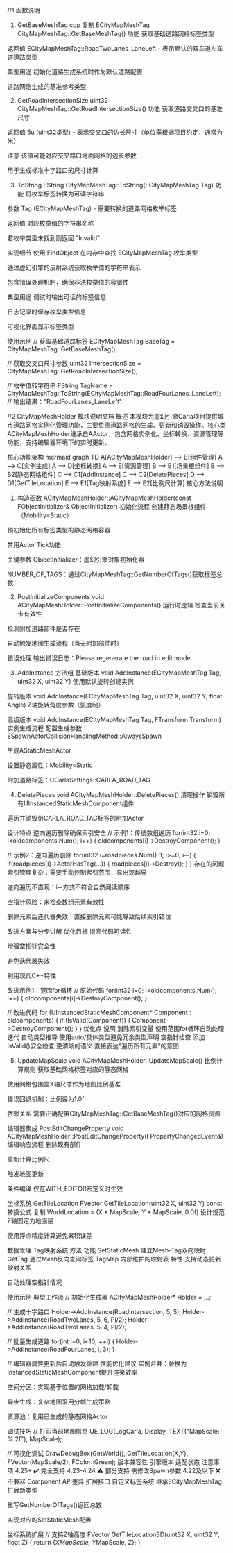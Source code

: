 //1
函数说明
1. GetBaseMeshTag
cpp
复制
ECityMapMeshTag CityMapMeshTag::GetBaseMeshTag()
功能
获取基础道路网格标签类型

返回值
ECityMapMeshTag::RoadTwoLanes_LaneLeft - 表示默认的双车道左车道道路类型

典型用途
初始化道路生成系统时作为默认道路配置

道路网络生成的基准参考类型

2. GetRoadIntersectionSize
uint32 CityMapMeshTag::GetRoadIntersectionSize()
功能
获取道路交叉口的基准尺寸

返回值
5u (uint32类型) - 表示交叉口的边长尺寸（单位需根据项目约定，通常为米）

注意
该值可能对应交叉路口地面网格的边长参数

用于生成标准十字路口的尺寸计算

3. ToString
FString CityMapMeshTag::ToString(ECityMapMeshTag Tag)
功能
将枚举标签转换为可读字符串

参数
Tag (ECityMapMeshTag) - 需要转换的道路网格枚举标签

返回值
对应枚举值的字符串名称

若枚举类型未找到则返回 "Invalid"

实现细节
使用 FindObject 在内存中查找 ECityMapMeshTag 枚举类型

通过虚幻引擎的反射系统获取枚举值的字符串表示

包含错误处理机制，确保非法枚举值的容错性

典型用途
调试时输出可读的标签信息

日志记录时保存枚举类型信息

可视化界面显示标签类型

使用示例
// 获取基础道路标签
ECityMapMeshTag BaseTag = CityMapMeshTag::GetBaseMeshTag();

// 获取交叉口尺寸参数
uint32 IntersectionSize = CityMapMeshTag::GetRoadIntersectionSize();

// 枚举值转字符串
FString TagName = CityMapMeshTag::ToString(ECityMapMeshTag::RoadFourLanes_LaneLeft);
// 输出结果："RoadFourLanes_LaneLeft"

//2
CityMapMeshHolder 模块说明文档
概述
本模块为虚幻引擎Carla项目提供城市道路网格实例化管理功能，主要负责道路网格的生成、更新和销毁操作。核心类ACityMapMeshHolder继承自AActor，包含网格实例化、坐标转换、资源管理等功能，支持编辑器环境下的实时更新。

核心功能架构
mermaid
graph TD
    A[ACityMapMeshHolder] --> B[组件管理]
    A --> C[实例生成]
    A --> D[坐标转换]
    A --> E[资源管理]
    B --> B1[场景根组件]
    B --> B2[静态网格组件]
    C --> C1[AddInstance]
    C --> C2[DeletePieces]
    D --> D1[GetTileLocation]
    E --> E1[Tag映射系统]
    E --> E2[比例尺计算]
核心方法说明
1. 构造函数
ACityMapMeshHolder::ACityMapMeshHolder(const FObjectInitializer& ObjectInitializer)
初始化流程
创建静态场景根组件（Mobility=Static）

预初始化所有标签类型的静态网格容器

禁用Actor Tick功能

关键参数
ObjectInitializer：虚幻引擎对象初始化器

NUMBER_OF_TAGS：通过CityMapMeshTag::GetNumberOfTags()获取标签总数

2. PostInitializeComponents
void ACityMapMeshHolder::PostInitializeComponents()
运行时逻辑
检查当前关卡有效性

检测附加道路部件是否存在

自动触发地图生成流程（当无附加部件时）

错误处理
输出错误日志：Please regenerate the road in edit mode...

3. AddInstance 方法组
基础版本
void AddInstance(ECityMapMeshTag Tag, uint32 X, uint32 Y)
使用默认旋转创建实例

旋转版本
void AddInstance(ECityMapMeshTag Tag, uint32 X, uint32 Y, float Angle)
Z轴旋转角度参数（弧度制）

高级版本
void AddInstance(ECityMapMeshTag Tag, FTransform Transform)
实例生成流程
配置生成参数：ESpawnActorCollisionHandlingMethod::AlwaysSpawn

生成AStaticMeshActor

设置静态属性：Mobility=Static

附加道路标签：UCarlaSettings::CARLA_ROAD_TAG

4. DeletePieces
void ACityMapMeshHolder::DeletePieces()
清理操作
销毁所有UInstancedStaticMeshComponent组件

遍历并销毁带CARLA_ROAD_TAG标签的附加Actor

设计特点
逆向遍历删除确保索引安全
// 示例1：传统数组遍历
for(int32 i=0; i<oldcomponents.Num(); i++) {
    oldcomponents[i]->DestroyComponent();
}

// 示例2：逆向遍历删除
for(int32 i=roadpieces.Num()-1; i>=0; i--) {
    if(roadpieces[i]->ActorHasTag(...)) {
        roadpieces[i]->Destroy();
    }
}
存在的问题
索引管理复杂：需要手动控制索引范围，易出现越界

逆向遍历不直观：i--方式不符合自然阅读顺序

空指针风险：未检查数组元素有效性

删除元素后迭代器失效：直接删除元素可能导致后续索引错位

改进方案与分步讲解
优化目标
提高代码可读性

增强空指针安全性

避免迭代器失效

利用现代C++特性

改进示例1：范围for循环
// 原始代码
for(int32 i=0; i<oldcomponents.Num(); i++) {
    oldcomponents[i]->DestroyComponent();
}

// 改进代码
for (UInstancedStaticMeshComponent* Component : oldcomponents) {
    if (IsValid(Component)) {
        Component->DestroyComponent();
    }
}
优化点	说明
消除索引变量	使用范围for循环自动处理迭代
自动类型推导	使用auto/具体类型避免冗余类型声明
空指针检查	添加IsValid()安全检查
更清晰的语义	直接表达"遍历所有元素"的意图


5. UpdateMapScale
void ACityMapMeshHolder::UpdateMapScale()
比例计算规则
获取基础网格标签对应的静态网格

使用网格包围盒X轴尺寸作为地图比例基准

错误回退机制：比例设为1.0f

依赖关系
需要正确配置CityMapMeshTag::GetBaseMeshTag()对应的网格资源

编辑器集成
PostEditChangeProperty
void ACityMapMeshHolder::PostEditChangeProperty(FPropertyChangedEvent&)
编辑响应流程
删除现有部件

重新计算比例尺

触发地图更新

条件编译
仅在WITH_EDITOR宏定义时生效

坐标系统
GetTileLocation
FVector GetTileLocation(uint32 X, uint32 Y) const
转换公式
复制
WorldLocation = (X * MapScale, Y * MapScale, 0.0f)
设计规范
Z轴固定为地面层

使用浮点精度计算避免累积误差

数据管理
Tag映射系统
方法	功能
SetStaticMesh	建立Mesh-Tag双向映射
GetTag	通过Mesh反向查询标签
TagMap	内部维护的映射表
特性
支持动态更新映射关系

自动处理空指针情况

使用示例
典型工作流
// 初始化生成器
ACityMapMeshHolder* Holder = ...;

// 生成十字路口
Holder->AddInstance(RoadIntersection, 5, 5);
Holder->AddInstance(RoadTwoLanes, 5, 6, PI/2);
Holder->AddInstance(RoadTwoLanes, 5, 4, PI/2);

// 批量生成道路
for(int i=0; i<10; ++i) {
    Holder->AddInstance(RoadFourLanes, i, 3);
}

// 编辑器属性更新后自动触发重建
性能优化建议
实例合并：替换为InstancedStaticMeshComponent提升渲染效率

空间分区：实现基于位置的网格加载/卸载

异步生成：复杂地图采用分帧生成策略

资源池：复用已生成的静态网格Actor

调试技巧
// 打印当前地图信息
UE_LOG(LogCarla, Display, TEXT("MapScale: %.2f"), MapScale);

// 可视化调试
DrawDebugBox(GetWorld(), GetTileLocation(X,Y), FVector(MapScale/2), FColor::Green);
版本兼容性
引擎版本	适配状态	注意事项
4.25+	✔️ 完全支持	
4.23-4.24	⚠️ 部分支持	需修改Spawn参数
4.22及以下	❌ 不兼容	Component API差异
扩展接口
自定义标签系统
继承ECityMapMeshTag扩展新类型

重写GetNumberOfTags()返回总数

实现对应的SetStaticMesh配置

坐标系统扩展
// 支持Z轴高度
FVector GetTileLocation3D(uint32 X, uint32 Y, float Z) {
    return {X*MapScale, Y*MapScale, Z};
}